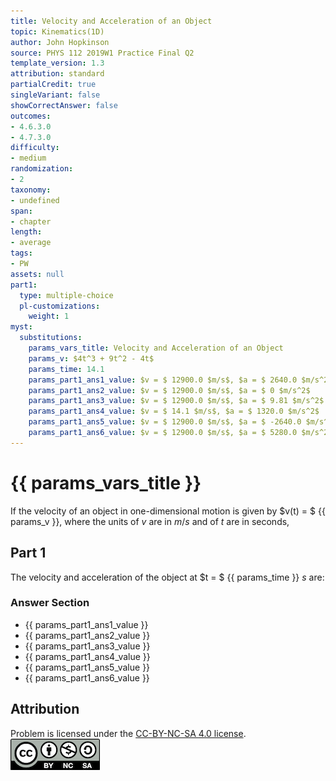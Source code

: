 ```yaml
---
title: Velocity and Acceleration of an Object
topic: Kinematics(1D)
author: John Hopkinson
source: PHYS 112 2019W1 Practice Final Q2
template_version: 1.3
attribution: standard
partialCredit: true
singleVariant: false
showCorrectAnswer: false
outcomes:
- 4.6.3.0
- 4.7.3.0
difficulty:
- medium
randomization:
- 2
taxonomy:
- undefined
span:
- chapter
length:
- average
tags:
- PW
assets: null
part1:
  type: multiple-choice
  pl-customizations:
    weight: 1
myst:
  substitutions:
    params_vars_title: Velocity and Acceleration of an Object
    params_v: $4t^3 + 9t^2 - 4t$
    params_time: 14.1
    params_part1_ans1_value: $v = $ 12900.0 $m/s$, $a = $ 2640.0 $m/s^2$
    params_part1_ans2_value: $v = $ 12900.0 $m/s$, $a = $ 0 $m/s^2$
    params_part1_ans3_value: $v = $ 12900.0 $m/s$, $a = $ 9.81 $m/s^2$
    params_part1_ans4_value: $v = $ 14.1 $m/s$, $a = $ 1320.0 $m/s^2$
    params_part1_ans5_value: $v = $ 12900.0 $m/s$, $a = $ -2640.0 $m/s^2$
    params_part1_ans6_value: $v = $ 12900.0 $m/s$, $a = $ 5280.0 $m/s^2$
---
```

# {{ params_vars_title }}
If the velocity of an object in one-dimensional motion is given by $v(t) = $ {{ params_v }}, where the units of $v$ are in $m/s$ and of $t$ are in seconds,

## Part 1

The velocity and acceleration of the object at $t = $ {{ params_time }} $s$ are:

### Answer Section

- {{ params_part1_ans1_value }}
- {{ params_part1_ans2_value }}
- {{ params_part1_ans3_value }}
- {{ params_part1_ans4_value }}
- {{ params_part1_ans5_value }}
- {{ params_part1_ans6_value }}

## Attribution

Problem is licensed under the [CC-BY-NC-SA 4.0 license](https://creativecommons.org/licenses/by-nc-sa/4.0/).<br> ![The Creative Commons 4.0 license requiring attribution-BY, non-commercial-NC, and share-alike-SA license.](https://raw.githubusercontent.com/firasm/bits/master/by-nc-sa.png)